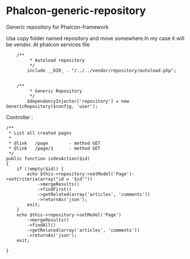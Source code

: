# Phalcon-generic-repository
Generic repository for Phalcon-framework

Usa copy folder named repository and move somewhere.In my case it will be vendor.
At phalcon services file
  	   
  	    /**
             * Autoload repository
             */
            include __DIR_ . "/../../vendor/repository/autoload.php";
            
            
	    /**
             * Generic Repository
             */
            $dependencyInjector['repository'] = new GenericRepository($config, 'user');
            
Controller :

    /**
     * List all created pages
     *
     * @link   /page        - method GET
     * @link   /page/1      - method GET
     */
    public function indexAction($id)
    {
        if (!empty($id)) {
            echo $this->repository->setModel('Page')->setCriteria(array("id = '$id'"))
                ->mergeResults()
                ->findFirst()
                ->getRelated(array('articles', 'comments'))
                ->returnAs('json');
            exit;
        }
        echo $this->repository->setModel('Page')
            ->mergeResults()
            ->findAll()
            ->getRelated(array('articles', 'comments'))
            ->returnAs('json');
        exit;

    }
